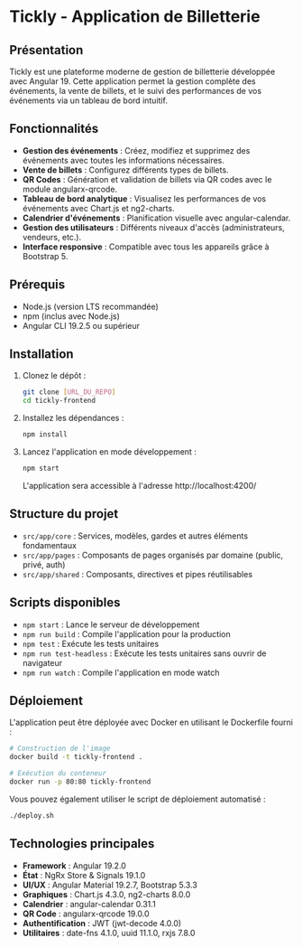 # Tickly - Application de Billetterie

## Présentation

Tickly est une plateforme moderne de gestion de billetterie développée avec Angular 19. Cette application permet la gestion complète des événements, la vente de billets, et le suivi des performances de vos événements via un tableau de bord intuitif.

## Fonctionnalités

- **Gestion des événements** : Créez, modifiez et supprimez des événements avec toutes les informations nécessaires.
- **Vente de billets** : Configurez différents types de billets.
- **QR Codes** : Génération et validation de billets via QR codes avec le module angularx-qrcode.
- **Tableau de bord analytique** : Visualisez les performances de vos événements avec Chart.js et ng2-charts.
- **Calendrier d'événements** : Planification visuelle avec angular-calendar.
- **Gestion des utilisateurs** : Différents niveaux d'accès (administrateurs, vendeurs, etc.).
- **Interface responsive** : Compatible avec tous les appareils grâce à Bootstrap 5.

## Prérequis

- Node.js (version LTS recommandée)
- npm (inclus avec Node.js)
- Angular CLI 19.2.5 ou supérieur

## Installation

1. Clonez le dépôt :
   ```bash
   git clone [URL_DU_REPO]
   cd tickly-frontend
   ```

2. Installez les dépendances :
   ```bash
   npm install
   ```

3. Lancez l'application en mode développement :
   ```bash
   npm start
   ```
   L'application sera accessible à l'adresse http://localhost:4200/

## Structure du projet

- `src/app/core` : Services, modèles, gardes et autres éléments fondamentaux
- `src/app/pages` : Composants de pages organisés par domaine (public, privé, auth)
- `src/app/shared` : Composants, directives et pipes réutilisables

## Scripts disponibles

- `npm start` : Lance le serveur de développement
- `npm run build` : Compile l'application pour la production
- `npm test` : Exécute les tests unitaires
- `npm run test-headless` : Exécute les tests unitaires sans ouvrir de navigateur
- `npm run watch` : Compile l'application en mode watch

## Déploiement

L'application peut être déployée avec Docker en utilisant le Dockerfile fourni :

```bash
# Construction de l'image
docker build -t tickly-frontend .

# Exécution du conteneur
docker run -p 80:80 tickly-frontend
```

Vous pouvez également utiliser le script de déploiement automatisé :

```bash
./deploy.sh
```

## Technologies principales

- **Framework** : Angular 19.2.0
- **État** : NgRx Store & Signals 19.1.0
- **UI/UX** : Angular Material 19.2.7, Bootstrap 5.3.3
- **Graphiques** : Chart.js 4.3.0, ng2-charts 8.0.0
- **Calendrier** : angular-calendar 0.31.1
- **QR Code** : angularx-qrcode 19.0.0
- **Authentification** : JWT (jwt-decode 4.0.0)
- **Utilitaires** : date-fns 4.1.0, uuid 11.1.0, rxjs 7.8.0
